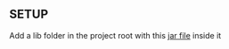## SETUP
Add a lib folder in the project root with this [jar file][apacheTika] inside it

[apacheTika]: https://downloads.apache.org/tika/tika-app-1.24.1.jar
